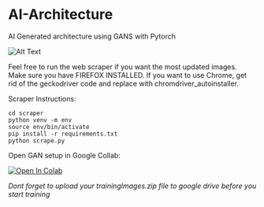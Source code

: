 # AI-Architecture
AI Generated architecture using GANS with Pytorch

![Alt Text](https://media.giphy.com/media/ijue7SXGUhhnRSwxp4/giphy-downsized.gif)

Feel free to run the web scraper if you want the most updated images. Make sure you have FIREFOX INSTALLED. If you want to use Chrome, get rid of the geckodriver code and replace with chromdriver_autoinstaller.

Scraper Instructions:
```
cd scraper
python venv -m env
source env/bin/activate
pip install -r requirements.txt
python scrape.py
```

Open GAN setup in Google Collab: 

[![Open In Colab](https://colab.research.google.com/assets/colab-badge.svg)](https://colab.research.google.com/drive/1jY0xuEbtixLVoVZIcV5r1BIAbv9IncAS?usp=sharing)

*Dont forget to upload your trainingImages.zip file to google drive before you start training*
